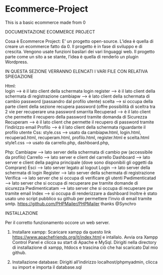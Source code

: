 # Ecommerce-Project
This is a basic ecommerce made from 0


DOCUMENTAZIONE ECOMMERCE PROJECT

Cosa è Ecommerce Project: 
			E’ un progetto open-source. L’idea è quella di creare un ecommerce fatto da 0.
			Il progetto è in fase di sviluppo e di crescita. Vengono usate funzioni basilari dei vari 
			linguaggi web.
			Il progetto parte come un sito a se stante, l’idea è quella di renderlo un plugin
      Wordpress.


IN QUESTA SEZIONE VERRANNO ELENCATI I VARI FILE CON RELATIVA SPIEGAZIONE

Html:	
	login -->  è il lato client della schermata login
	register --> è il lato client della schermata di registrazione
	cambiapw --> è lato client della schermata di cambio password (passandro dal profilo utente)
	scelta --> si occupa della parte client della sezione recupera password (offre possibilità di sceltra tra 
		   2 vie per recuperare una password smarrita
	Recuperad --> è il lato client  che permette il recupero della password tramite domanda di
      Sicurezza
	Recuperam --> è il lato client che permette il recupero di password tramite l’indirizzo email
	Profilo --> è il lato client della schermata riguardante il profilo utente
Css:
	style.css --> usato da cambiapw.html, login.html, recuperad.html, recuperam.html, profilo.html,
        register.html e scelta.html
	style1.css --> usato da carrello.php, dashboard.php, 




Php: 
	Cambiapw  --> lato server della schermata di cambio pw (accessibile da profilo)
	Carrello --> lato server e client del carrello 
	Dashboard --> lato server e client della pagina principale (dove sono disponibili gli oggetti da
           Comprare)
	Esci --> lato server legato al logout 
	Login --> lato server della schermata di login
	Register --> lato server della schermata di registrazione
	Verifica --> lato server che si occupa di verificare gli utenti
	Pwdimenticatad --> lato server che si occupa di recuperare pw tramite domande di sicurezza
	Pwdimenticatam --> lato server che si occupa di recuperare pw tramite email
	Index --> si occupa di renderizzare a dashboard
Inoltre è stato usato uno script pubblico su github per permettere l’invio di email tramite smtp.
  https://github.com/PHPMailer/PHPMailer     thanks @Synchro

INSTALLAZIONE
	 
Per il corretto funzionamento occore un web server.

1. Installare xampp:
  	Scaricare xampp da questo link https://www.apachefriends.org/it/index.html  e intallalo.
	Avvia ora Xampp Control Panel e clicca su start di Apache e MySql.
	Dirigiti nella directory di installazione di xampp, htdocs e trascina ciò che hai scaricato
	Dal mio github.

2. Installazione database:
Dirigiti all’indirizzo localhost/phpmyadmin, clicca su import e importa il database.sql



	

